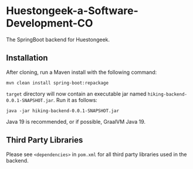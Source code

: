 # Huestongeek-a-Software-Development-CO

The SpringBoot backend for Huestongeek.

## Installation

After cloning, run a Maven install with the following command:

```
mvn clean install spring-boot:repackage
```

`target` directory will now contain an executable jar named `hiking-backend-0.0.1-SNAPSHOT.jar`. Run it as follows:

```
java -jar hiking-backend-0.0.1-SNAPSHOT.jar
```

Java 19 is recommended, or if possible, GraalVM Java 19.

## Third Party Libraries

Please see `<dependencies>` in `pom.xml` for all third party libraries used in the backend.
